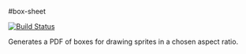 #box-sheet 

[![Build Status](https://travis-ci.org/thrabchak/box-sheet.svg?branch=master)](https://travis-ci.org/thrabchak/box-sheet)

Generates a PDF of boxes for drawing sprites in a chosen aspect ratio.


